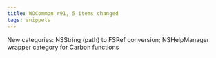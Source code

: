 ```yaml
---
title: WOCommon r91, 5 items changed
tags: snippets
---
```


New categories: NSString (path) to FSRef conversion; NSHelpManager wrapper category for Carbon functions
